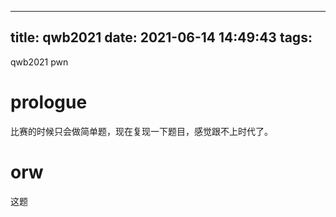 ---
title: qwb2021
date: 2021-06-14 14:49:43
tags:
----
qwb2021 pwn
<!--more-->
# prologue
比赛的时候只会做简单题，现在复现一下题目，感觉跟不上时代了。
# orw
这题


[1]: https://nightly.link/skylot/jadx/workflows/build/master
